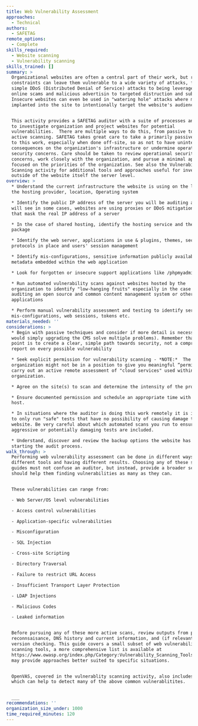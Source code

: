 ```yaml
---
title: Web Vulnerability Assessment
approaches:
  - Technical
authors:
  - SAFETAG
remote_options:
  - Complete
skills_required:
  - Website scanning
  - Vulnerability scanning
skills_trained: []
summary: >
  Organizational websites are often a central part of their work, but resource
  constraints can leave them vulnerable to a wide variety of attacks, from
  simple DDoS (Distributed Denial of Service) attacks to being leveraged for
  online scams and malicious advertisin to targeted distruction and subversion.
  Insecure websites can even be used in "watering hole" attacks where malware is
  implanted into the site to intentionally target the website's audience.


  This activity provides a SAFETAG auditor with a suite of processes and tools
  to investigate organization and project websites for potential
  vulnerabilities.  There are multiple ways to do this, from passive to more
  active scanning. SAFETAG takes great care to take a primarily passive approach
  to this work, especially when done off-site, so as not to have unintended
  consequences on the organization's infrastructure or undermine operational
  security concerns. Care should be taken to review operational security
  concerns, work closely with the organization, and pursue a minimal approach
  focused on the priorities of the organization. See also the Vulnerability
  Scanning activity for additional tools and approaches useful for investigating
  outside of the website itself the server level.
overview: >
  * Understand the current infrastructure the website is using on the level of
  the hosting provider, location, Operating system

  * Identify the public IP address of the server you will be auditing as you
  will see in some cases, websites are using proxies or DDoS mitigation services
  that mask the real IP address of a server

  * In the case of shared hosting, identify the hosting service and the current
  package

  * Identify the web server, applications in use & plugins, themes, security
  protocols in place and users' session management

  * Identify mis-configurations, sensitive information publicly available,
  metadata embedded within the web application

  * Look for forgotten or insecure support applications like /phpmyadmin

  * Run automated vulnerability scans against websites hosted by the
  organization to identify "low-hanging fruits" especially in the case of
  auditing an open source and common content management system or other web
  applications

  * Perform manual vulnerability assessment and testing to identify server
  mis-configurations, web sessions, tokens etc.
materials_needed: ''
considerations: >
  * Begin with passive techniques and consider if more detail is necessary (e.g.
  would simply upgrading the CMS solve multiple problems). Remember that the
  point is to create a clear, simple path towards security, not a comprehensive
  report on every possible vulnerability

  * Seek explicit permission for vulnerability scanning - *NOTE:*  The
  organization might not be in a position to give you meaningful “permission” to
  carry out an active remote assessment of "cloud services" used within the
  organization.

  * Agree on the site(s) to scan and determine the intensity of the process

  * Ensure documented permission and schedule an appropriate time with the site
  host.

  * In situations where the auditor is doing this work remotely it is important
  to only run "safe" tests that have no possibility of causing damage to the
  website. Be very careful about which automated scans you run to ensure that no
  aggressive or potentially damaging tests are included.

  * Understand, discover and review the backup options the website has before
  starting the audit process.
walk_through: >
  Performing web vulnerability assessment can be done in different ways, using
  different tools and having different results. Choosing any of these steps or
  guides must not confuse an auditor, but instead, provide a broader scope which
  should help them finding vulnerabilities as many as they can.


  These vulnerabilities can range from:

  - Web Server/OS level vulnerabilities

  - Access control vulnerabilities

  - Application-specific vulnerabilities

  - Misconfiguration

  - SQL Injection

  - Cross-site Scripting

  - Directory Traversal

  - Failure to restrict URL Access

  - Insufficient Transport Layer Protection

  - LDAP Injections

  - Malicious Codes

  - Leaked information


  Before pursuing any of these more active scans, review outputs from passive
  reconnsaisance, DNS history and current information, and (if relevant) CMS
  version checking. This guide covers a small subset of web vulnerability
  scanning tools, a more comprehensive list is available at
  https://www.owasp.org/index.php/Category:Vulnerability_Scanning_Tools which
  may provide approaches better suited to specific situations.


  OpenVAS, covered in the vulnerablity scanning activity, also includes Wapiti,
  which can help to detect many of the above common vulnerablitites.


  ___
recommendations: ''
organization_size_under: 1000
time_required_minutes: 120
---
```


